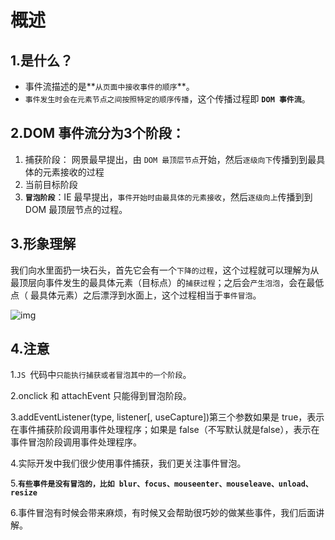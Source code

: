 # 概述

## 1.**是什么？**

- 事件流描述的是**`从页面中接收事件的顺序`**。
- `事件发生时会在元素节点之间按照特定的顺序传播`，这个传播过程即 **`DOM 事件流`**。

## 2.DOM 事件流分为3个阶段：

1. 捕获阶段： 网景最早提出，由 `DOM 最顶层节点`开始，然后`逐级向下`传播到到最具体的元素接收的过程
2. 当前目标阶段
3. **`冒泡阶段`**：IE 最早提出，`事件开始时由最具体的元素接收`，然后`逐级向上`传播到到 DOM 最顶层节点的过程。

## 3.形象理解

我们向水里面扔一块石头，首先它会有一个`下降的过程`，这个过程就可以理解为从最顶层向事件发生的最具体元素（目标点）的`捕获过程`；之后会`产生泡泡`，会在最低点（ 最具体元素）之后漂浮到水面上，这个过程相当于`事件冒泡`。

![img](https://api2.mubu.com/v3/document_image/560f3dfd-9710-41ae-896b-bdea55ee445f-10071129.jpg)

## 4.注意

1.`JS `代码中`只能执行捕获或者冒泡其中的一个阶段`。

2.onclick 和 attachEvent 只能得到冒泡阶段。

3.addEventListener(type, listener[, useCapture])第三个参数如果是 true，表示在事件捕获阶段调用事件处理程序；如果是 false（不写默认就是false），表示在事件冒泡阶段调用事件处理程序。

4.实际开发中我们很少使用事件捕获，我们更关注事件冒泡。

5.**`有些事件是没有冒泡的，比如 blur、focus、mouseenter、mouseleave、unload、resize`**

6.事件冒泡有时候会带来麻烦，有时候又会帮助很巧妙的做某些事件，我们后面讲解。